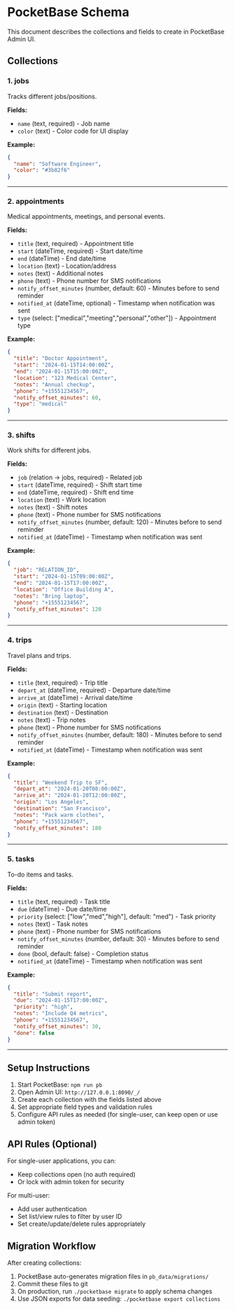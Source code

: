 # PocketBase Schema

This document describes the collections and fields to create in PocketBase Admin UI.

## Collections

### 1. jobs

Tracks different jobs/positions.

**Fields:**
- `name` (text, required) - Job name
- `color` (text) - Color code for UI display

**Example:**
```json
{
  "name": "Software Engineer",
  "color": "#3b82f6"
}
```

---

### 2. appointments

Medical appointments, meetings, and personal events.

**Fields:**
- `title` (text, required) - Appointment title
- `start` (dateTime, required) - Start date/time
- `end` (dateTime) - End date/time
- `location` (text) - Location/address
- `notes` (text) - Additional notes
- `phone` (text) - Phone number for SMS notifications
- `notify_offset_minutes` (number, default: 60) - Minutes before to send reminder
- `notified_at` (dateTime, optional) - Timestamp when notification was sent
- `type` (select: ["medical","meeting","personal","other"]) - Appointment type

**Example:**
```json
{
  "title": "Doctor Appointment",
  "start": "2024-01-15T14:00:00Z",
  "end": "2024-01-15T15:00:00Z",
  "location": "123 Medical Center",
  "notes": "Annual checkup",
  "phone": "+15551234567",
  "notify_offset_minutes": 60,
  "type": "medical"
}
```

---

### 3. shifts

Work shifts for different jobs.

**Fields:**
- `job` (relation → jobs, required) - Related job
- `start` (dateTime, required) - Shift start time
- `end` (dateTime, required) - Shift end time
- `location` (text) - Work location
- `notes` (text) - Shift notes
- `phone` (text) - Phone number for SMS notifications
- `notify_offset_minutes` (number, default: 120) - Minutes before to send reminder
- `notified_at` (dateTime) - Timestamp when notification was sent

**Example:**
```json
{
  "job": "RELATION_ID",
  "start": "2024-01-15T09:00:00Z",
  "end": "2024-01-15T17:00:00Z",
  "location": "Office Building A",
  "notes": "Bring laptop",
  "phone": "+15551234567",
  "notify_offset_minutes": 120
}
```

---

### 4. trips

Travel plans and trips.

**Fields:**
- `title` (text, required) - Trip title
- `depart_at` (dateTime, required) - Departure date/time
- `arrive_at` (dateTime) - Arrival date/time
- `origin` (text) - Starting location
- `destination` (text) - Destination
- `notes` (text) - Trip notes
- `phone` (text) - Phone number for SMS notifications
- `notify_offset_minutes` (number, default: 180) - Minutes before to send reminder
- `notified_at` (dateTime) - Timestamp when notification was sent

**Example:**
```json
{
  "title": "Weekend Trip to SF",
  "depart_at": "2024-01-20T08:00:00Z",
  "arrive_at": "2024-01-20T12:00:00Z",
  "origin": "Los Angeles",
  "destination": "San Francisco",
  "notes": "Pack warm clothes",
  "phone": "+15551234567",
  "notify_offset_minutes": 180
}
```

---

### 5. tasks

To-do items and tasks.

**Fields:**
- `title` (text, required) - Task title
- `due` (dateTime) - Due date/time
- `priority` (select: ["low","med","high"], default: "med") - Task priority
- `notes` (text) - Task notes
- `phone` (text) - Phone number for SMS notifications
- `notify_offset_minutes` (number, default: 30) - Minutes before to send reminder
- `done` (bool, default: false) - Completion status
- `notified_at` (dateTime) - Timestamp when notification was sent

**Example:**
```json
{
  "title": "Submit report",
  "due": "2024-01-15T17:00:00Z",
  "priority": "high",
  "notes": "Include Q4 metrics",
  "phone": "+15551234567",
  "notify_offset_minutes": 30,
  "done": false
}
```

---

## Setup Instructions

1. Start PocketBase: `npm run pb`
2. Open Admin UI: `http://127.0.0.1:8090/_/`
3. Create each collection with the fields listed above
4. Set appropriate field types and validation rules
5. Configure API rules as needed (for single-user, can keep open or use admin token)

## API Rules (Optional)

For single-user applications, you can:
- Keep collections open (no auth required)
- Or lock with admin token for security

For multi-user:
- Add user authentication
- Set list/view rules to filter by user ID
- Set create/update/delete rules appropriately

## Migration Workflow

After creating collections:
1. PocketBase auto-generates migration files in `pb_data/migrations/`
2. Commit these files to git
3. On production, run `./pocketbase migrate` to apply schema changes
4. Use JSON exports for data seeding: `./pocketbase export collections`
